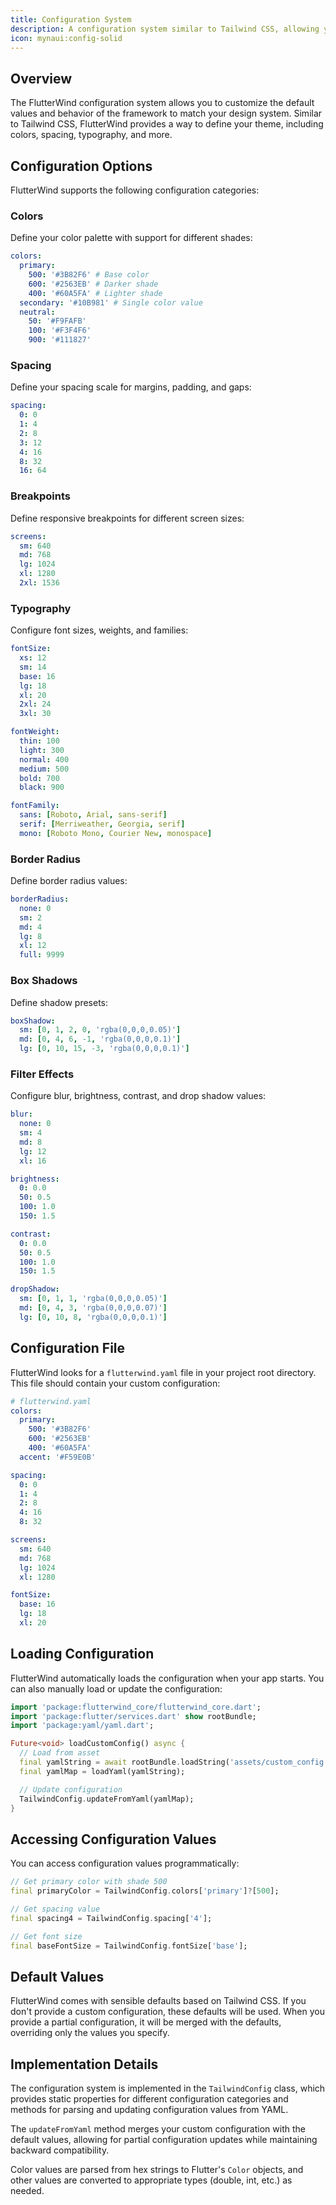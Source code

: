```yaml
---
title: Configuration System
description: A configuration system similar to Tailwind CSS, allowing you to customize the default values and behavior of the framework.
icon: mynaui:config-solid
---
```


## Overview

The FlutterWind configuration system allows you to customize the default values and behavior of the framework to match your design system. Similar to Tailwind CSS, FlutterWind provides a way to define your theme, including colors, spacing, typography, and more.

## Configuration Options

FlutterWind supports the following configuration categories:

### Colors

Define your color palette with support for different shades:

```yaml
colors:
  primary:
    500: '#3B82F6' # Base color
    600: '#2563EB' # Darker shade
    400: '#60A5FA' # Lighter shade
  secondary: '#10B981' # Single color value
  neutral:
    50: '#F9FAFB'
    100: '#F3F4F6'
    900: '#111827'
```

### Spacing

Define your spacing scale for margins, padding, and gaps:

```yaml
spacing:
  0: 0
  1: 4
  2: 8
  3: 12
  4: 16
  8: 32
  16: 64
```

### Breakpoints

Define responsive breakpoints for different screen sizes:

```yaml
screens:
  sm: 640
  md: 768
  lg: 1024
  xl: 1280
  2xl: 1536
```

### Typography

Configure font sizes, weights, and families:

```yaml
fontSize:
  xs: 12
  sm: 14
  base: 16
  lg: 18
  xl: 20
  2xl: 24
  3xl: 30

fontWeight:
  thin: 100
  light: 300
  normal: 400
  medium: 500
  bold: 700
  black: 900

fontFamily:
  sans: [Roboto, Arial, sans-serif]
  serif: [Merriweather, Georgia, serif]
  mono: [Roboto Mono, Courier New, monospace]
```

### Border Radius

Define border radius values:

```yaml
borderRadius:
  none: 0
  sm: 2
  md: 4
  lg: 8
  xl: 12
  full: 9999
```

### Box Shadows

Define shadow presets:

```yaml
boxShadow:
  sm: [0, 1, 2, 0, 'rgba(0,0,0,0.05)']
  md: [0, 4, 6, -1, 'rgba(0,0,0,0.1)']
  lg: [0, 10, 15, -3, 'rgba(0,0,0,0.1)']
```

### Filter Effects

Configure blur, brightness, contrast, and drop shadow values:

```yaml
blur:
  none: 0
  sm: 4
  md: 8
  lg: 12
  xl: 16

brightness:
  0: 0.0
  50: 0.5
  100: 1.0
  150: 1.5

contrast:
  0: 0.0
  50: 0.5
  100: 1.0
  150: 1.5

dropShadow:
  sm: [0, 1, 1, 'rgba(0,0,0,0.05)']
  md: [0, 4, 3, 'rgba(0,0,0,0.07)']
  lg: [0, 10, 8, 'rgba(0,0,0,0.1)']
```

## Configuration File

FlutterWind looks for a `flutterwind.yaml` file in your project root directory. This file should contain your custom configuration:

```yaml
# flutterwind.yaml
colors:
  primary:
    500: '#3B82F6'
    600: '#2563EB'
    400: '#60A5FA'
  accent: '#F59E0B'

spacing:
  0: 0
  1: 4
  2: 8
  4: 16
  8: 32

screens:
  sm: 640
  md: 768
  lg: 1024
  xl: 1280

fontSize:
  base: 16
  lg: 18
  xl: 20
```

## Loading Configuration

FlutterWind automatically loads the configuration when your app starts. You can also manually load or update the configuration:

```dart
import 'package:flutterwind_core/flutterwind_core.dart';
import 'package:flutter/services.dart' show rootBundle;
import 'package:yaml/yaml.dart';

Future<void> loadCustomConfig() async {
  // Load from asset
  final yamlString = await rootBundle.loadString('assets/custom_config.yaml');
  final yamlMap = loadYaml(yamlString);

  // Update configuration
  TailwindConfig.updateFromYaml(yamlMap);
}
```

## Accessing Configuration Values

You can access configuration values programmatically:

```dart
// Get primary color with shade 500
final primaryColor = TailwindConfig.colors['primary']?[500];

// Get spacing value
final spacing4 = TailwindConfig.spacing['4'];

// Get font size
final baseFontSize = TailwindConfig.fontSize['base'];
```

## Default Values

FlutterWind comes with sensible defaults based on Tailwind CSS. If you don't provide a custom configuration, these defaults will be used. When you provide a partial configuration, it will be merged with the defaults, overriding only the values you specify.

## Implementation Details

The configuration system is implemented in the `TailwindConfig` class, which provides static properties for different configuration categories and methods for parsing and updating configuration values from YAML.

The `updateFromYaml` method merges your custom configuration with the default values, allowing for partial configuration updates while maintaining backward compatibility.

Color values are parsed from hex strings to Flutter's `Color` objects, and other values are converted to appropriate types (double, int, etc.) as needed.
